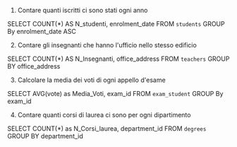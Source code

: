 1. Contare quanti iscritti ci sono stati ogni anno

SELECT COUNT(*) AS N_studenti, enrolment_date FROM `students` GROUP By enrolment_date ASC

2. Contare gli insegnanti che hanno l'ufficio nello stesso edificio

SELECT COUNT(*) AS N_Insegnanti, office_address FROM `teachers` GROUP BY office_address

3. Calcolare la media dei voti di ogni appello d'esame

SELECT AVG(vote) as Media_Voti, exam_id FROM `exam_student` GROUP By exam_id

4. Contare quanti corsi di laurea ci sono per ogni dipartimento

SELECT COUNT(*) as N_Corsi_laurea, department_id FROM `degrees` GROUP BY department_id
